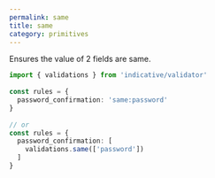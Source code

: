 ```yaml
---
permalink: same
title: same
category: primitives
---
```


Ensures the value of 2 fields are same.
 
```ts
import { validations } from 'indicative/validator'
 
const rules = {
  password_confirmation: 'same:password'
}
 
// or
const rules = {
  password_confirmation: [
    validations.same(['password'])
  ]
}
```